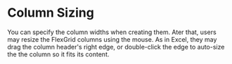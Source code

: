 Column Sizing
=============

You can specify the column widths when creating them. Ater that, users may resize the FlexGrid columns using the mouse. As in Excel, they may drag the column header's right edge, or double-click the edge to auto-size the the column so it fits its content.